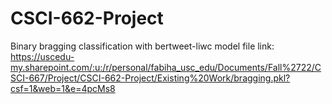# CSCI-662-Project
Binary bragging classification with bertweet-liwc model file link: 
https://uscedu-my.sharepoint.com/:u:/r/personal/fabiha_usc_edu/Documents/Fall%2722/CSCI-667/Project/CSCI-662-Project/Existing%20Work/bragging.pkl?csf=1&web=1&e=4pcMs8
